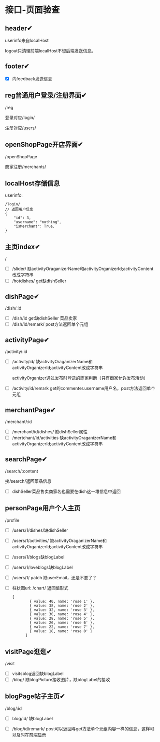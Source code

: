 # 接口-页面验查

## header✔

userinfo来自localHost

logout只清理前端localHost不想后端发送信息。

## footer✔

- [x] 向feedback发送信息

## reg普通用户登录/注册界面✔

/reg

登录对应/login/ 

注册对应/users/

## openShopPage开店界面✔

/openShopPage

商家注册/merchants/

## localHost存储信息

userinfo: 

````
/login/
// 返回用户信息
{
    "id": 3,
    "username": "nothing",
    "isMerchant": True,
}
````

## 主页index✔

/

- [ ] /slider/ 缺activityOraganizerName和activityOrganizerId;activityContent改成字符串
- [ ] /hotdishes/ get缺dishSeller

## dishPage✔

/dish/:id

- [ ] /dish/id get缺dishSeller 菜品卖家
- [ ] /dish/id/remark/ post方法返回单个元组

## activityPage✔

/activity/:id

- [ ] /activity/id/ 缺activityOraganizerName和activityOrganizerId;activityContent改成字符串

  activityOrganizer通过发布时登录的商家判断（只有商家允许发布活动）

- [ ] /activity/id/remark get的commenter.username用户名，post方法返回单个元组

## merchantPage✔

/merchant/:id

- [ ] /merchant/id/dishes/  缺dishSeller属性
- [ ] /mertchant/id/activities 缺activityOraganizerName和activityOrganizerId;activityContent改成字符串

## searchPage✔

/search/:content

接/search/返回菜品信息

- [ ] dishSeller菜品售卖商家名也需要在dish这一堆信息中返回

## personPage用户个人主页

/profile

- [ ] /users/1/dishes/缺dishSeller

- [ ] /users/1/activities/ 缺activityOraganizerName和activityOrganizerId;activityContent改成字符串

- [ ] /users/1/blogs缺blogLabel

- [ ] /users/1/loveblogs缺blogLabel

- [ ] /users/1/ patch 缺userEmail，还是不要了？

- [ ] 柱状图url: /chart/ 返回值形式

  ```
  [
          { value: 40, name: 'rose 1' },
          { value: 38, name: 'rose 2' },
          { value: 32, name: 'rose 3' },
          { value: 30, name: 'rose 4' },
          { value: 28, name: 'rose 5' },
          { value: 26, name: 'rose 6' },
          { value: 22, name: 'rose 7' },
          { value: 18, name: 'rose 8' }
        ]
  ```

  

## visitPage逛逛✔

/visit

- [ ] visitsblog返回缺blogLabel
- [ ] /blog/  缺blogPicture接收图片，缺blogLabel的接收

## blogPage帖子主页✔

/blog/:id

- [ ] blog/id/ 缺blogLabel

- [ ] /blog/id/remark/  post可以返回与get方法单个元组内容一样的信息，这样可以及时在前端显示

  

